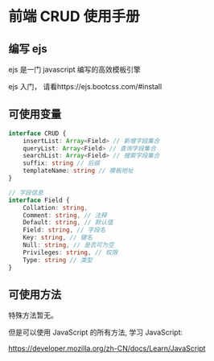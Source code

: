 # 前端 CRUD 使用手册

## 编写 ejs

ejs 是一门 javascript 编写的高效模板引擎

ejs 入门， 请看https://ejs.bootcss.com/#install

## 可使用变量

```ts
interface CRUD {
    insertList: Array<Field> // 新增字段集合
    queryList: Array<Field> // 查询字段集合
    searchList: Array<Field> // 搜索字段集合
    suffix: string // 后缀
    templateName: string // 模板地址
}

// 字段信息
interface Field {
    Collation: string,
    Comment: string, // 注释
    Default: string, // 默认值
    Field: string, // 字段名
    Key: string, // 键名
    Null: string, // 是否可为空
    Privileges: string, // 权限
    Type: string // 类型
}
```

## 可使用方法

特殊方法暂无。

但是可以使用 JavaScript 的所有方法, 学习 JavaScript:

https://developer.mozilla.org/zh-CN/docs/Learn/JavaScript
